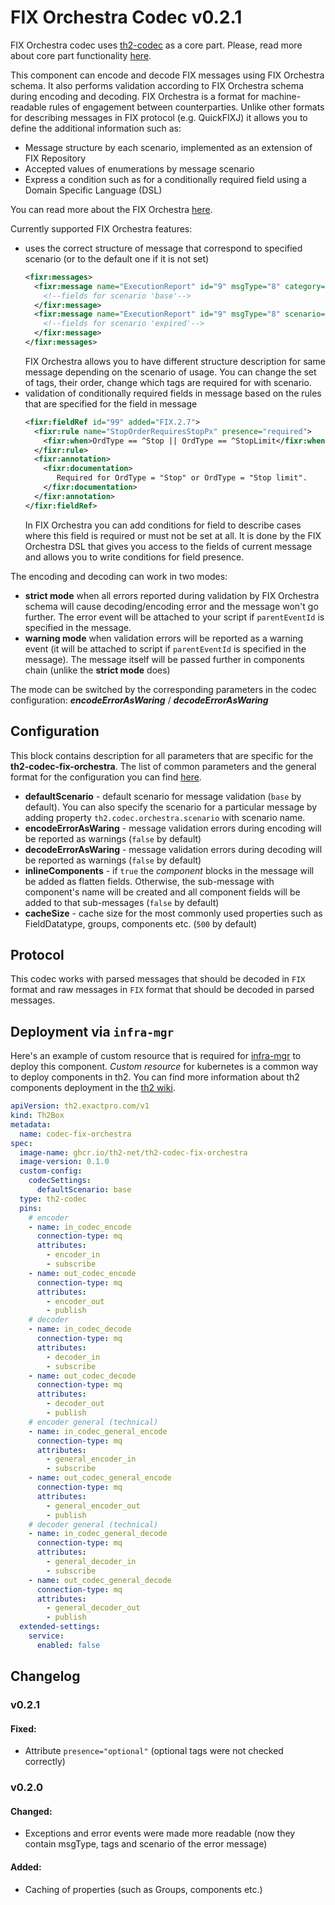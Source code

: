 # FIX Orchestra Codec v0.2.1

FIX Orchestra codec uses [th2-codec](https://github.com/th2-net/th2-codec) as a core part.
Please, read more about core part functionality [here](https://github.com/th2-net/th2-codec/blob/master/README.md).

This component can encode and decode FIX messages using FIX Orchestra schema.
It also performs validation according to FIX Orchestra schema during encoding and decoding.
FIX Orchestra is a format for machine-readable rules of engagement between counterparties.
Unlike other formats for describing messages in FIX protocol (e.g. QuickFIXJ) it allows you to define the additional information such as:
+ Message structure by each scenario, implemented as an extension of FIX Repository
+ Accepted values of enumerations by message scenario
+ Express a condition such as for a conditionally required field using a Domain Specific Language (DSL)

You can read more about the FIX Orchestra [here](https://github.com/FIXTradingCommunity/fix-orchestra-spec/blob/master/v1-0-STANDARD/orchestra_spec.md).

Currently supported FIX Orchestra features:
+ uses the correct structure of message that correspond to specified scenario (or to the default one if it is not set)
  ```xml
  <fixr:messages>
    <fixr:message name="ExecutionReport" id="9" msgType="8" category="SingleGeneralOrderHandling" section="Trade" added="FIX.2.7" abbrName="ExecRpt" flow="Executions">
      <!--fields for scenario 'base'-->
    </fixr:message>
    <fixr:message name="ExecutionReport" id="9" msgType="8" scenario="expired" flow="Executions">
      <!--fields for scenario 'expired'-->
    </fixr:message>
  </fixr:messages>
  ```
  FIX Orchestra allows you to have different structure description for same message depending on the scenario of usage.
  You can change the set of tags, their order, change which tags are required for with scenario.
+ validation of conditionally required fields in message based on the rules that are specified for the field in message
  ```xml
  <fixr:fieldRef id="99" added="FIX.2.7">
    <fixr:rule name="StopOrderRequiresStopPx" presence="required">
      <fixr:when>OrdType == ^Stop || OrdType == ^StopLimit</fixr:when>
    </fixr:rule>
    <fixr:annotation>
      <fixr:documentation>
         Required for OrdType = "Stop" or OrdType = "Stop limit".
      </fixr:documentation>
    </fixr:annotation>
  </fixr:fieldRef>
  ```
  In FIX Orchestra you can add conditions for field to describe cases where this field is required or must not be set at all.
  It is done by the FIX Orchestra DSL that gives you access to the fields of current message and allows you to write conditions for field presence. 

The encoding and decoding can work in two modes:
+ **strict mode** when all errors reported during validation by FIX Orchestra schema will cause decoding/encoding error and the message won't go further.
The error event will be attached to your script if `parentEventId` is specified in the message.
+ **warning mode** when validation errors will be reported as a warning event (it will be attached to script if `parentEventId` is specified in the message).
The message itself will be passed further in components chain (unlike the **strict mode** does)

The mode can be switched by the corresponding parameters in the codec configuration: _**encodeErrorAsWaring**_ / _**decodeErrorAsWaring**_

## Configuration

This block contains description for all parameters that are specific for the **th2-codec-fix-orchestra**.
The list of common parameters and the general format for the configuration you can find [here](https://github.com/th2-net/th2-codec/blob/master/README.md#codec-settings).

+ **defaultScenario** - default scenario for message validation (`base` by default).
  You can also specify the scenario for a particular message by adding property `th2.codec.orchestra.scenario` with scenario name. 
+ **encodeErrorAsWaring** - message validation errors during encoding will be reported as warnings (`false` by default)
+ **decodeErrorAsWaring** - message validation errors during decoding will be reported as warnings (`false` by default)
+ **inlineComponents** - if `true` the _component_ blocks in the message will be added as flatten fields.
  Otherwise, the sub-message with component's name will be created and all component fields will be added to that sub-messages (`false` by default) 
+ **cacheSize** - cache size for the most commonly used properties such as FieldDatatype, groups, components etc. (`500` by default)

## Protocol

This codec works with parsed messages that should be decoded in `FIX` format and raw messages in `FIX` format that should be decoded in parsed messages.

## Deployment via `infra-mgr`

Here's an example of custom resource that is required for [infra-mgr](https://github.com/th2-net/th2-infra-mgr) to deploy this component.
_Custom resource_ for kubernetes is a common way to deploy components in th2.
You can find more information about th2 components deployment in the [th2 wiki](https://github.com/th2-net/th2-documentation/wiki).

```yaml
apiVersion: th2.exactpro.com/v1
kind: Th2Box
metadata:
  name: codec-fix-orchestra
spec:
  image-name: ghcr.io/th2-net/th2-codec-fix-orchestra
  image-version: 0.1.0
  custom-config:
    codecSettings:
      defaultScenario: base
  type: th2-codec
  pins:
    # encoder
    - name: in_codec_encode
      connection-type: mq
      attributes:
        - encoder_in
        - subscribe
    - name: out_codec_encode
      connection-type: mq
      attributes:
        - encoder_out
        - publish
    # decoder
    - name: in_codec_decode
      connection-type: mq
      attributes:
        - decoder_in
        - subscribe
    - name: out_codec_decode
      connection-type: mq
      attributes:
        - decoder_out
        - publish
    # encoder general (technical)
    - name: in_codec_general_encode
      connection-type: mq
      attributes:
        - general_encoder_in
        - subscribe
    - name: out_codec_general_encode
      connection-type: mq
      attributes:
        - general_encoder_out
        - publish
    # decoder general (technical)
    - name: in_codec_general_decode
      connection-type: mq
      attributes:
        - general_decoder_in
        - subscribe
    - name: out_codec_general_decode
      connection-type: mq
      attributes:
        - general_decoder_out
        - publish
  extended-settings:
    service:
      enabled: false
```


## Changelog

### v0.2.1

#### Fixed:

* Attribute `presence="optional"` (optional tags were not checked correctly)

### v0.2.0

#### Changed:

* Exceptions and error events were made more readable (now they contain msgType, tags and scenario of the error message)

#### Added:

* Caching of properties (such as Groups, components etc.)
